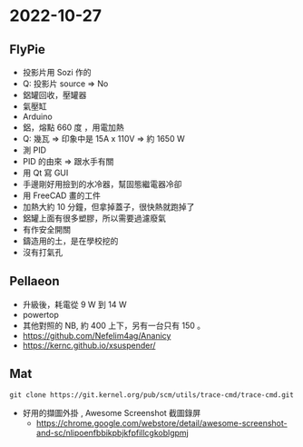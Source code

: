 # 2022-10-27

## FlyPie

- 投影片用 Sozi 作的
- Q: 投影片 source => No
- 鋁罐回收，壓罐器
- 氣壓缸
- Arduino
- 鋁，熔點 660 度 ，用電加熱
- Q: 幾瓦 => 印象中是 15A x 110V => 約 1650 W
- 測 PID 
- PID 的由來 => 跟水手有關
- 用 Qt 寫 GUI
- 手邊剛好用撿到的水冷器，幫固態繼電器冷卻
- 用 FreeCAD 畫的工件
- 加熱大約 10 分鐘，但拿掉蓋子，很快熱就跑掉了
- 鋁罐上面有很多塑膠，所以需要過濾廢氣
- 有作安全開關
- 鑄造用的土，是在學校挖的
- 沒有打氣孔


## Pellaeon

- 升級後，耗電從 9 W 到 14 W
- powertop
- 其他對照的 NB, 約 400 上下，另有一台只有 150 。
- https://github.com/Nefelim4ag/Ananicy
- https://kernc.github.io/xsuspender/



## Mat

```
git clone https://git.kernel.org/pub/scm/utils/trace-cmd/trace-cmd.git
```

- 好用的擷圖外掛 , Awesome Screenshot 截圖錄屏
    -  https://chrome.google.com/webstore/detail/awesome-screenshot-and-sc/nlipoenfbbikpbjkfpfillcgkoblgpmj


